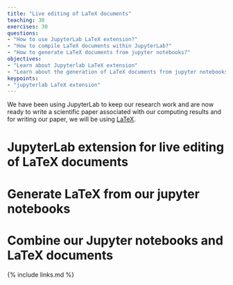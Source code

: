 ```yaml
---
title: "Live editing of LaTeX documents"
teaching: 30
exercises: 30
questions:
- "How to use JupyterLab LaTeX extension?"
- "How to compile LaTeX documents within JupyterLab?"
- "How to generate LaTeX documents from jupyter notebooks?"
objectives:
- "Learn about Jupyterlab LaTeX extension"
- "Learn about the generation of LaTeX documents from jupyter notebooks"
keypoints:
- "jupyterlab LaTeX extension"
---
```


We have been using JupyterLab to keep our research work and are now ready to write a scientific paper 
associated with our computing results and for writing our paper, we will be using [LaTeX](https://www.latex-project.org/).

# JupyterLab extension for live editing of LaTeX documents

# Generate LaTeX from our jupyter notebooks

# Combine our Jupyter notebooks and LaTeX documents 

{% include links.md %}

